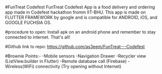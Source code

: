 
#FunTreat Codefest
FunTreat Codefest App is a food delivery and ordering app made in Codefest hackathon fromm IIT-BHU. This app is made on FLUTTER FRAMEWORK by google and is compatible for ANDROID, iOS, and GOOGLE FUCHSIA OS.

#procedure to open:
Install apk on an android phone and remember to stay connected to internet. That's all!

#Github link to repo:
https://github.com/as3eem/FunTreat---Codefest

#Brownie Points:-
-Mobile sensors
-Navigation Drawer
-Recycler view (ListView.builder in Flutter)
-Remote database call (Firebase)
-Wireless(WiFi) connectivity (Try opening without Internet)
